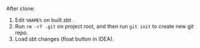 After clone:
1. Edit `%NAME%` on built.sbt .
2. Run `rm -rf .git` on project root, and then run `git init` to create new git repo.
3. Load sbt changes (float button in IDEA).

